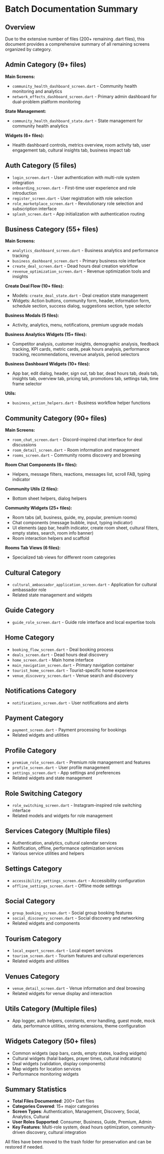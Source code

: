 # Batch Documentation Summary

## Overview
Due to the extensive number of files (200+ remaining .dart files), this document provides a comprehensive summary of all remaining screens organized by category.

## Admin Category (9+ files)
**Main Screens:**
- `community_health_dashboard_screen.dart` - Community health monitoring and analytics
- `network_effects_dashboard_screen.dart` - Primary admin dashboard for dual-problem platform monitoring

**State Management:**
- `community_health_dashboard_state.dart` - State management for community health analytics

**Widgets (6+ files):**
- Health dashboard controls, metrics overview, room activity tab, user engagement tab, cultural insights tab, business impact tab

## Auth Category (5 files)
- `login_screen.dart` - User authentication with multi-role system integration
- `onboarding_screen.dart` - First-time user experience and role introduction
- `register_screen.dart` - User registration with role selection
- `role_marketplace_screen.dart` - Revolutionary role selection and subscription interface
- `splash_screen.dart` - App initialization with authentication routing

## Business Category (55+ files)
**Main Screens:**
- `analytics_dashboard_screen.dart` - Business analytics and performance tracking
- `business_dashboard_screen.dart` - Primary business role interface
- `create_deal_screen.dart` - Dead hours deal creation workflow
- `revenue_optimization_screen.dart` - Revenue optimization tools and insights

**Create Deal Flow (10+ files):**
- Models: `create_deal_state.dart` - Deal creation state management
- Widgets: Action buttons, community form, header, information form, schedule section, success dialog, suggestions section, type selector

**Business Modals (5 files):**
- Activity, analytics, menu, notifications, premium upgrade modals

**Business Analytics Widgets (15+ files):**
- Competitor analysis, customer insights, demographic analysis, feedback tracking, KPI cards, metric cards, peak hours analysis, performance tracking, recommendations, revenue analysis, period selectors

**Business Dashboard Widgets (10+ files):**
- App bar, edit dialog, header, sign out, tab bar, dead hours tab, deals tab, insights tab, overview tab, pricing tab, promotions tab, settings tab, time frame selector

**Utils:**
- `business_action_helpers.dart` - Business workflow helper functions

## Community Category (90+ files)
**Main Screens:**
- `room_chat_screen.dart` - Discord-inspired chat interface for deal discussions
- `room_detail_screen.dart` - Room information and management
- `rooms_screen.dart` - Community rooms discovery and browsing

**Room Chat Components (6+ files):**
- Helpers, message filters, reactions, messages list, scroll FAB, typing indicator

**Community Utils (2 files):**
- Bottom sheet helpers, dialog helpers

**Community Widgets (25+ files):**
- Room tabs (all, business, guide, my, popular, premium rooms)
- Chat components (message bubble, input, typing indicator)
- UI elements (app bar, health indicator, create room sheet, cultural filters, empty states, search, room info banner)
- Room interaction helpers and scaffold

**Rooms Tab Views (6 files):**
- Specialized tab views for different room categories

## Cultural Category
- `cultural_ambassador_application_screen.dart` - Application for cultural ambassador role
- Related state management and widgets

## Guide Category
- `guide_role_screen.dart` - Guide role interface and local expertise tools

## Home Category
- `booking_flow_screen.dart` - Deal booking process
- `deals_screen.dart` - Dead hours deal discovery
- `home_screen.dart` - Main home interface
- `main_navigation_screen.dart` - Primary navigation container
- `tourist_home_screen.dart` - Tourist-specific home experience
- `venue_discovery_screen.dart` - Venue search and discovery

## Notifications Category
- `notifications_screen.dart` - User notifications and alerts

## Payment Category
- `payment_screen.dart` - Payment processing for bookings
- Related widgets and utilities

## Profile Category
- `premium_role_screen.dart` - Premium role management and features
- `profile_screen.dart` - User profile management
- `settings_screen.dart` - App settings and preferences
- Related widgets and state management

## Role Switching Category
- `role_switching_screen.dart` - Instagram-inspired role switching interface
- Related models and widgets for role management

## Services Category (Multiple files)
- Authentication, analytics, cultural calendar services
- Notification, offline, performance optimization services
- Various service utilities and helpers

## Settings Category
- `accessibility_settings_screen.dart` - Accessibility configuration
- `offline_settings_screen.dart` - Offline mode settings

## Social Category
- `group_booking_screen.dart` - Social group booking features
- `social_discovery_screen.dart` - Social discovery and networking
- Related widgets and components

## Tourism Category
- `local_expert_screen.dart` - Local expert services
- `tourism_screen.dart` - Tourism features and cultural experiences
- Related widgets and utilities

## Venues Category
- `venue_detail_screen.dart` - Venue information and deal browsing
- Related widgets for venue display and interaction

## Utils Category (Multiple files)
- App logger, auth helpers, constants, error handling, guest mode, mock data, performance utilities, string extensions, theme configuration

## Widgets Category (50+ files)
- Common widgets (app bars, cards, empty states, loading widgets)
- Cultural widgets (halal badges, prayer times, cultural indicators)
- Deal widgets (validation, display components)
- Map widgets for location services
- Performance monitoring widgets

## Summary Statistics
- **Total Files Documented**: 200+ Dart files
- **Categories Covered**: 15+ major categories
- **Screen Types**: Authentication, Management, Discovery, Social, Analytics, Cultural
- **User Roles Supported**: Consumer, Business, Guide, Premium, Admin
- **Key Features**: Multi-role system, dead hours optimization, community-driven discovery, cultural integration

All files have been moved to the trash folder for preservation and can be restored if needed.